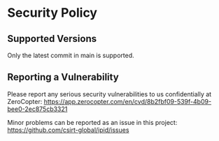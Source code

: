 # Security Policy

## Supported Versions

Only the latest commit in main is supported.

## Reporting a Vulnerability

Please report any serious security vulnerabilities to us confidentially at ZeroCopter:
https://app.zerocopter.com/en/cvd/8b2fbf09-539f-4b09-bee0-2ec875cb3321

Minor problems can be reported as an issue in this project:
https://github.com/csirt-global/ipid/issues
